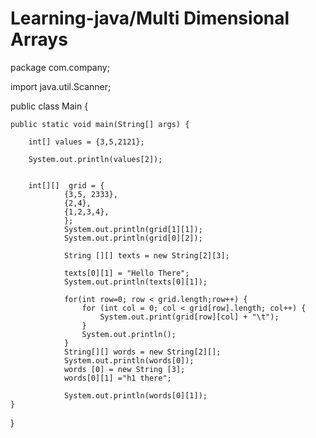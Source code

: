 # Learning-java/Multi Dimensional Arrays
package com.company;

import java.util.Scanner;

public class Main {

    public static void main(String[] args) {

        int[] values = {3,5,2121};

        System.out.println(values[2]);


        int[][]  grid = {
                {3,5, 2333},
                {2,4},
                {1,2,3,4},
                };
                System.out.println(grid[1][1]);
                System.out.println(grid[0][2]);

                String [][] texts = new String[2][3];

                texts[0][1] = "Hello There";
                System.out.println(texts[0][1]);

                for(int row=0; row < grid.length;row++) {
                    for (int col = 0; col < grid[row].length; col++) {
                        System.out.print(grid[row][col] + "\t");
                    }
                    System.out.println();
                }
                String[][] words = new String[2][];
                System.out.println(words[0]);
                words [0] = new String [3];
                words[0][1] ="h1 there";

                System.out.println(words[0][1]);
    }
}
